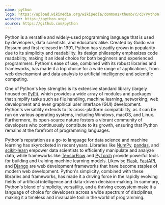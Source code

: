 ```yaml
---
name: python
logo: https://upload.wikimedia.org/wikipedia/commons/thumb/c/c3/Python-logo-notext.svg/1869px-Python-logo-notext.svg.png
website: https://python.org/
source: https://github.com/python
---
```



Python is a versatile and widely-used programming language that is used by developers, data scientists, and educators alike. Created by Guido van Rossum and first released in 1991, Python has steadily grown in popularity due to its simplicity and readability. Its design philosophy emphasizes code readability, making it an ideal choice for both beginners and experienced programmers. Python's ease of use, combined with its robust libraries and frameworks, has made it a top choice for a wide range of applications, from web development and data analysis to artificial intelligence and scientific computing.

One of Python's key strengths is its extensive standard library (largely housed on [PyPi](https://pypi.org/)), which provides a wide array of modules and packages that simplify tasks such as file handling, machine learning, networking, web development and even graphical user interface (GUI) development. Python's versatility extends to its cross-platform compatibility, as it can be run on various operating systems, including Windows, macOS, and Linux. Furthermore, its open-source nature fosters a vibrant community of developers who continuously contribute to its growth, ensuring that Python remains at the forefront of programming languages.

Python's reputation as a go-to language for data science and machine learning has skyrocketed in recent years. Libraries like [NumPy](https://numpy.org/), [pandas](https://pandas.pydata.org/), and [scikit-learn](https://scikit-learn.org/stable/) empower data scientists to efficiently manipulate and analyze data, while frameworks like [TensorFlow](https://www.tensorflow.org/) and [PyTorch](https://pytorch.org/) provide powerful tools for building and training machine learning models. Likewise [Flask](https://flask.palletsprojects.com/en/2.3.x/), [FastAPI](https://pypi.org/project/fastapi/), and [Django](https://www.djangoproject.com/) are web development frameworks that have become staples of modern web development. Python's simplicity, combined with these libraries and frameworks, has made it a driving force in the rapidly evolving fields of artificial intelligence and data-driven decision-making. In summary, Python's blend of simplicity, versatility, and a thriving ecosystem make it a language of choice for developers across a wide spectrum of disciplines, making it a timeless and invaluable tool in the world of programming.
